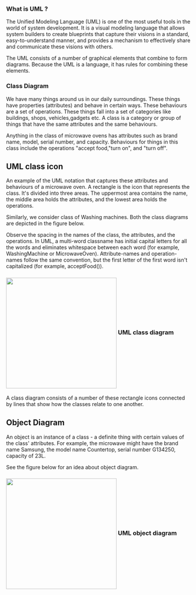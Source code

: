 
### What is UML ?

The Unified Modeling Language (UML) is one of the most useful tools in the
world of system development. It is a visual modeling language that allows
system builders to create blueprints that capture their visions in a standard, easy-to-understand manner, 
and provides a mechanism to effectively share and communicate these  visions with others.

The UML consists of a number of graphical elements that combine to form diagrams. Because
the UML is a language, it has rules for combining these elements. 

### Class Diagram

We have many things around us in our daily surroundings. These things have properties (attributes) and behave in certain 
ways. These behaviours are a set of operations. These things fall into a set of categories like buildings, shops, 
vehicles,gadgets etc. A class is a category or group of things that have the same attributes and the same behaviours. 

Anything in the class of microwave ovens has attributes such as brand name, model, serial number, and
capacity. Behaviours for things in this class include the operations "accept food,"turn on", and "turn off".

UML class icon
---------------
An example of the UML notation that captures these attributes and behaviours of a microwave oven. 
A rectangle is the icon that represents the class. It's divided into three areas. 
The uppermost area contains the name, the middle area holds the attributes, and the lowest area holds the operations.

Similarly,  we consider class of Washing machines. Both the class diagrams are depicted in the figure below.

Observe the spacing in the names of the class, the attributes, and the operations. In UML, a
multi-word classname has initial capital letters for all the words and eliminates whitespace
between each word (for example, WashingMachine or MicrowaveOven). Attribute-names and operation-names
follow the same convention, but the first letter of the first word isn't capitalized (for example,
acceptFood()).

<h3><img align="center" height="300" width="300" src="https://github.com/hegde10122/JAVA_KOTLIN_DESIGN/blob/master/uml/01_UML_Class.svg">  UML class diagram</h3>

A class diagram consists of a number of these rectangle icons connected by lines that show how the classes relate to one another.

Object Diagram
---------------

An object is an instance of a class - a definite thing with certain values of the class' attributes. For example, the microwave might have the brand name 
Samsung, the model name Countertop, serial number G134250, capacity of 23L.

See the figure below for an idea about object diagram.

<h3><img align="center" height="300" width="300" src="https://github.com/hegde10122/JAVA_KOTLIN_DESIGN/blob/master/uml/objects.png">  UML object diagram</h3>

